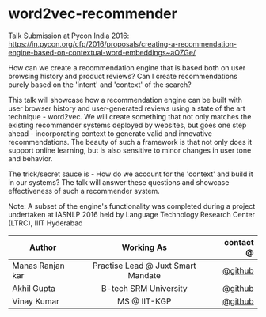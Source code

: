 # word2vec-recommender

Talk Submission at Pycon India 2016: https://in.pycon.org/cfp/2016/proposals/creating-a-recommendation-engine-based-on-contextual-word-embeddings~aOZGe/

How can we create a recommendation engine that is based both on user browsing history and product reviews? Can I create recommendations purely based on the 'intent' and 'context' of the search?

This talk will showcase how a recommendation engine can be built with user browser history and user-generated reviews using a state of the art technique - word2vec. We will create something that not only matches the existing recommender systems deployed by websites, but goes one step ahead - incorporating context to generate valid and innovative recommendations. The beauty of such a framework is that not only does it support online learning, but is also sensitive to minor changes in user tone and behavior.

The trick/secret sauce is - How do we account for the 'context' and build it in our systems? The talk will answer these questions and showcase effectiveness of such a recommender system.

Note:
A subset of the engine's functionality was completed during a project undertaken at IASNLP 2016 held by Language Technology Research Center (LTRC), IIIT Hyderabad


|    Author        |              Working As             | contact @|
| -------------    |:-----------------------------------:| -----:  |
| Manas Ranjan kar | Practise Lead @ Juxt Smart Mandate  |[@github](https://github.com/manasRK) |
| Akhil Gupta      | B-tech SRM University               |   [@github](https://github.com/codeorbit) |
| Vinay Kumar      | MS @ IIT-KGP                        |    [@github](https://github.com/vinay2k2)   |
